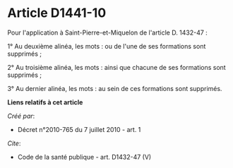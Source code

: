 # Article D1441-10

Pour l'application à Saint-Pierre-et-Miquelon de l'article D. 1432-47 : 

1° Au deuxième alinéa, les mots : ou de l'une de ses formations sont supprimés ; 

2° Au troisième alinéa, les mots : ainsi que chacune de ses formations sont supprimés ; 

3° Au dernier alinéa, les mots : au sein de ces formations sont supprimés.

**Liens relatifs à cet article**

_Créé par_:

  - Décret n°2010-765 du 7 juillet 2010 - art. 1

_Cite_:

  - Code de la santé publique - art. D1432-47 (V)
